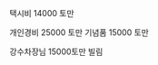 <span style="font-family:AppleSDGothicNeo-Regular;color:#000ff;">택시비</span> <span style="color:#000ff;">14000</span> <span style="font-family:AppleSDGothicNeo-Regular;color:#000ff;">토만</span>

<span style="font-family:AppleSDGothicNeo-Regular;color:#000ff;">개인경비</span> <span style="color:#000ff;">25000</span> <span style="font-family:AppleSDGothicNeo-Regular;color:#000ff;">토만</span>
<span style="font-family:AppleSDGothicNeo-Regular;color:#000ff;">기념품</span> <span style="color:#000ff;">15000</span> <span style="font-family:AppleSDGothicNeo-Regular;color:#000ff;">토만</span>

<span style="font-family:AppleSDGothicNeo-Regular;color:#000ff;">강수차장님</span> <span style="color:#000ff;">15000</span><span style="font-family:AppleSDGothicNeo-Regular;color:#000ff;">토만</span> <span style="font-family:AppleSDGothicNeo-Regular;color:#000ff;">빌림</span>